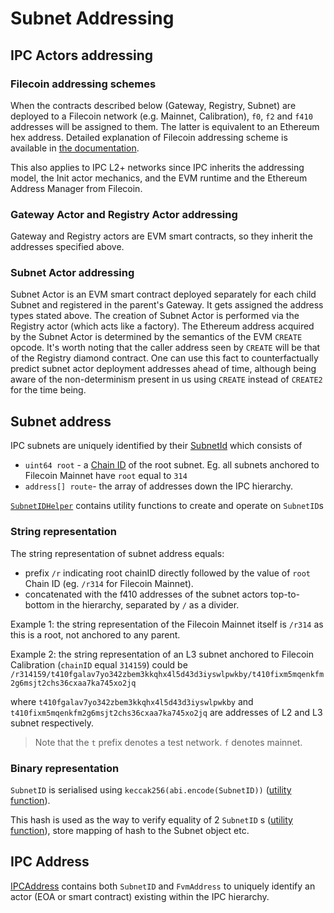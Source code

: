 # Subnet Addressing

## IPC Actors addressing

### Filecoin addressing schemes

When the contracts described below (Gateway, Registry, Subnet) are deployed to a Filecoin network (e.g. Mainnet, Calibration), `f0`, `f2` and `f410` addresses will be assigned to them. The latter is equivalent to an Ethereum hex address.
Detailed explanation of Filecoin addressing scheme is available in [the documentation](https://docs.filecoin.io/smart-contracts/filecoin-evm-runtime/address-types).

This also applies to IPC L2+ networks since IPC inherits the addressing model, the Init actor mechanics, and the EVM runtime and the Ethereum Address Manager from Filecoin.

### Gateway Actor and Registry Actor addressing

Gateway and Registry actors are EVM smart contracts, so they inherit the addresses specified above.

### Subnet Actor addressing

Subnet Actor is an EVM smart contract deployed separately for each child Subnet and registered in the parent's Gateway.
It gets assigned the address types stated above.
The creation of Subnet Actor is performed via the Registry actor (which acts like a factory).
The Ethereum address acquired by the Subnet Actor is determined by the semantics of the EVM `CREATE` opcode.
It's worth noting that the caller address seen by `CREATE` will be that of the Registry diamond contract.
One can use this fact to counterfactually predict subnet actor deployment addresses ahead of time, although being aware of the non-determinism present in us using `CREATE` instead of `CREATE2` for the time being.

## Subnet address

IPC subnets are uniquely identified by their [SubnetId](https://github.com/consensus-shipyard/ipc/blob/main/contracts/src/structs/Subnet.sol#L9) which consists of

- `uint64 root` - a [Chain ID](https://chainlist.org/?search=filecoin&testnets=true) of the root subnet. Eg. all subnets anchored to Filecoin Mainnet have `root` equal to `314`
- `address[] route`- the array of addresses down the IPC hierarchy.

[`SubnetIDHelper`](https://github.com/consensus-shipyard/ipc/blob/main/contracts/src/lib/SubnetIDHelper.sol) contains utility functions to create and operate on `SubnetID`s

### String representation

The string representation of subnet address equals:

- prefix `/r` indicating root chainID directly followed by the value of `root` Chain ID (eg. `/r314` for Filecoin Mainnet).
- concatenated with the f410 addresses of the subnet actors top-to-bottom in the hierarchy, separated by `/` as a divider.

Example 1: the string representation of the Filecoin Mainnet itself is `/r314` as this is a root, not anchored to any parent.

Example 2: the string representation of an L3 subnet anchored to Filecoin Calibration (`chainID` equal `314159`) could be `/r314159/t410fgalav7yo342zbem3kkqhx4l5d43d3iyswlpwkby/t410fixm5mqenkfm2g6msjt2chs36cxaa7ka745xo2jq`

where `t410fgalav7yo342zbem3kkqhx4l5d43d3iyswlpwkby` and `t410fixm5mqenkfm2g6msjt2chs36cxaa7ka745xo2jq` are addresses of L2 and L3 subnet respectively.

> Note that the `t` prefix denotes a test network. `f` denotes mainnet.

### Binary representation

`SubnetID` is serialised using `keccak256(abi.encode(SubnetID))` ([utility function](https://github.com/consensus-shipyard/ipc/blob/main/contracts/src/lib/SubnetIDHelper.sol#L58)).

This hash is used as the way to verify equality of 2 `SubnetID` s ([utility function](https://github.com/consensus-shipyard/ipc/blob/main/contracts/src/lib/SubnetIDHelper.sol#L89)), store mapping of hash to the Subnet object etc.

## IPC Address

[IPCAddress](https://github.com/consensus-shipyard/ipc/blob/main/contracts/src/structs/Subnet.sol#L149) contains both `SubnetID` and `FvmAddress` to uniquely identify an actor (EOA or smart contract) existing within the IPC hierarchy.
